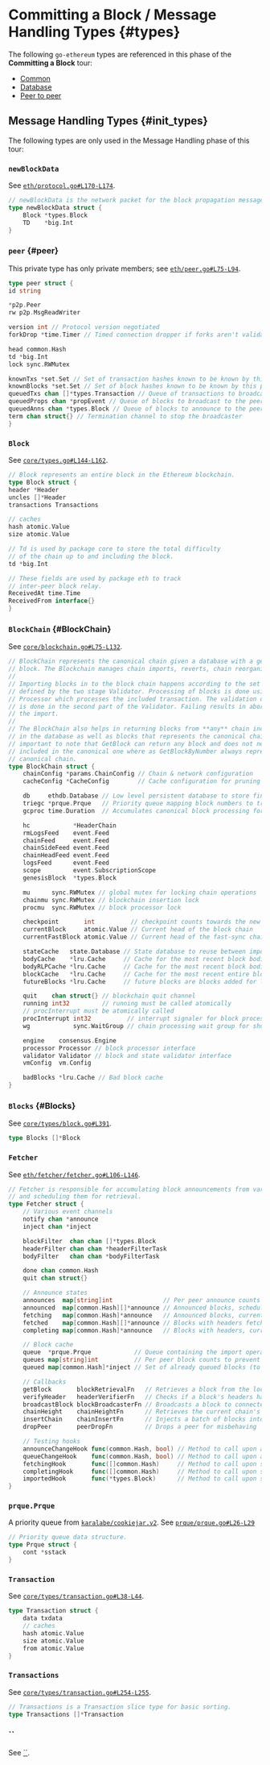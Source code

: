 # Committing a Block / Message Handling Types {#types}
The following `go-ethereum` types are referenced in this phase of the **Committing a Block** tour:

 * [Common](/Types/common.md)
 * [Database](/Types/database.md)
 * [Peer to peer](/Types/p2p.md)

## Message Handling Types {#init_types}
The following types are only used in the Message Handling phase of this tour:

### `newBlockData`
See [`eth/protocol.go#L170-L174`](https://github.com/ethereum/go-ethereum/blob/master/eth/protocol.go#L170-L174).
```go
// newBlockData is the network packet for the block propagation message.
type newBlockData struct {
	Block *types.Block
	TD    *big.Int
}
```

### `peer` {#peer}
This private type has only private members; see [`eth/peer.go#L75-L94`](https://github.com/ethereum/go-ethereum/blob/master/eth/peer.go#L75-L94).

```go
type peer struct {
id string

*p2p.Peer
rw p2p.MsgReadWriter

version int // Protocol version negotiated
forkDrop *time.Timer // Timed connection dropper if forks aren't validated in time

head common.Hash
td *big.Int
lock sync.RWMutex

knownTxs *set.Set // Set of transaction hashes known to be known by this peer
knownBlocks *set.Set // Set of block hashes known to be known by this peer
queuedTxs chan []*types.Transaction // Queue of transactions to broadcast to the peer
queuedProps chan *propEvent // Queue of blocks to broadcast to the peer
queuedAnns chan *types.Block // Queue of blocks to announce to the peer
term chan struct{} // Termination channel to stop the broadcaster
}
```

### `Block `
See [`core/types.go#L144-L162`](https://github.com/ethereum/go-ethereum/blob/master/core/types/block.go#L144-L162).

```go
// Block represents an entire block in the Ethereum blockchain.
type Block struct {
header *Header
uncles []*Header
transactions Transactions

// caches
hash atomic.Value
size atomic.Value

// Td is used by package core to store the total difficulty
// of the chain up to and including the block.
td *big.Int

// These fields are used by package eth to track
// inter-peer block relay.
ReceivedAt time.Time
ReceivedFrom interface{}
}
```

### `BlockChain` {#BlockChain}
See [`core/blockchain.go#L75-L132`](https://github.com/ethereum/go-ethereum/blob/master/core/blockchain.go#L75-L132).

```go
// BlockChain represents the canonical chain given a database with a genesis
// block. The Blockchain manages chain imports, reverts, chain reorganisations.
//
// Importing blocks in to the block chain happens according to the set of rules
// defined by the two stage Validator. Processing of blocks is done using the
// Processor which processes the included transaction. The validation of the state
// is done in the second part of the Validator. Failing results in aborting of
// the import.
//
// The BlockChain also helps in returning blocks from **any** chain included
// in the database as well as blocks that represents the canonical chain. It's
// important to note that GetBlock can return any block and does not need to be
// included in the canonical one where as GetBlockByNumber always represents the
// canonical chain.
type BlockChain struct {
    chainConfig *params.ChainConfig // Chain & network configuration
    cacheConfig *CacheConfig        // Cache configuration for pruning

    db     ethdb.Database // Low level persistent database to store final content in
    triegc *prque.Prque   // Priority queue mapping block numbers to tries to gc
    gcproc time.Duration  // Accumulates canonical block processing for trie dumping

    hc            *HeaderChain
    rmLogsFeed    event.Feed
    chainFeed     event.Feed
    chainSideFeed event.Feed
    chainHeadFeed event.Feed
    logsFeed      event.Feed
    scope         event.SubscriptionScope
    genesisBlock  *types.Block

    mu      sync.RWMutex // global mutex for locking chain operations
    chainmu sync.RWMutex // blockchain insertion lock
    procmu  sync.RWMutex // block processor lock

    checkpoint       int          // checkpoint counts towards the new checkpoint
    currentBlock     atomic.Value // Current head of the block chain
    currentFastBlock atomic.Value // Current head of the fast-sync chain (may be above the block chain!)

    stateCache   state.Database // State database to reuse between imports (contains state cache)
    bodyCache    *lru.Cache     // Cache for the most recent block bodies
    bodyRLPCache *lru.Cache     // Cache for the most recent block bodies in RLP encoded format
    blockCache   *lru.Cache     // Cache for the most recent entire blocks
    futureBlocks *lru.Cache     // future blocks are blocks added for later processing

    quit    chan struct{} // blockchain quit channel
    running int32         // running must be called atomically
    // procInterrupt must be atomically called
    procInterrupt int32          // interrupt signaler for block processing
    wg            sync.WaitGroup // chain processing wait group for shutting down

    engine    consensus.Engine
    processor Processor // block processor interface
    validator Validator // block and state validator interface
    vmConfig  vm.Config

    badBlocks *lru.Cache // Bad block cache
}
```

### `Blocks` {#Blocks}
See [`core/types/block.go#L391`](https://github.com/ethereum/go-ethereum/blob/master/core/types/block.go#L391).

```go
type Blocks []*Block
```

### `Fetcher`
See [`eth/fetcher/fetcher.go#L106-L146`](https://github.com/ethereum/go-ethereum/blob/master/eth/fetcher/fetcher.go#L106-L146).

```go
// Fetcher is responsible for accumulating block announcements from various peers
// and scheduling them for retrieval.
type Fetcher struct {
    // Various event channels
    notify chan *announce
    inject chan *inject

    blockFilter  chan chan []*types.Block
    headerFilter chan chan *headerFilterTask
    bodyFilter   chan chan *bodyFilterTask

    done chan common.Hash
    quit chan struct{}

    // Announce states
    announces  map[string]int              // Per peer announce counts to prevent memory exhaustion
    announced  map[common.Hash][]*announce // Announced blocks, scheduled for fetching
    fetching   map[common.Hash]*announce   // Announced blocks, currently fetching
    fetched    map[common.Hash][]*announce // Blocks with headers fetched, scheduled for body retrieval
    completing map[common.Hash]*announce   // Blocks with headers, currently body-completing

    // Block cache
    queue  *prque.Prque            // Queue containing the import operations (block number sorted)
    queues map[string]int          // Per peer block counts to prevent memory exhaustion
    queued map[common.Hash]*inject // Set of already queued blocks (to dedupe imports)

    // Callbacks
    getBlock       blockRetrievalFn   // Retrieves a block from the local chain
    verifyHeader   headerVerifierFn   // Checks if a block's headers have a valid proof of work
    broadcastBlock blockBroadcasterFn // Broadcasts a block to connected peers
    chainHeight    chainHeightFn      // Retrieves the current chain's height
    insertChain    chainInsertFn      // Injects a batch of blocks into the chain
    dropPeer       peerDropFn         // Drops a peer for misbehaving

    // Testing hooks
    announceChangeHook func(common.Hash, bool) // Method to call upon adding or deleting a hash from the announce list
    queueChangeHook    func(common.Hash, bool) // Method to call upon adding or deleting a block from the import queue
    fetchingHook       func([]common.Hash)     // Method to call upon starting a block (eth/61) or header (eth/62) fetch
    completingHook     func([]common.Hash)     // Method to call upon starting a block body fetch (eth/62)
    importedHook       func(*types.Block)      // Method to call upon successful block import (both eth/61 and eth/62)
}
```

### `prque.Prque`
A priority queue from [`karalabe/cookiejar.v2`](gopkg.in/karalabe/cookiejar.v2). See [`prque/prque.go#L26-L29`](https://github.com/karalabe/cookiejar/blob/master/collections/prque/prque.go#L26-L29)

```go
// Priority queue data structure.
type Prque struct {
    cont *sstack
}
```

### `Transaction`
See [`core/types/transaction.go#L38-L44`](https://github.com/ethereum/go-ethereum/blob/master/core/types/transaction.go#L38-L44).

```go
type Transaction struct {
    data txdata
    // caches
    hash atomic.Value
    size atomic.Value
    from atomic.Value
}
```

### `Transactions`
See [`core/types/transaction.go#L254-L255`](https://github.com/ethereum/go-ethereum/blob/master/core/types/transaction.go#L254-L255).

```go
// Transactions is a Transaction slice type for basic sorting.
type Transactions []*Transaction
```

### ``
See [``]().

```go
```
